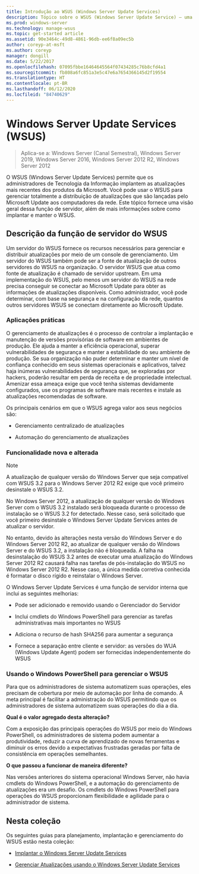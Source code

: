 ```yaml
---
title: Introdução ao WSUS (Windows Server Update Services)
description: Tópico sobre o WSUS (Windows Server Update Service) – uma visão geral da função de servidor e suas aplicações práticas
ms.prod: windows-server
ms.technology: manage-wsus
ms.topic: get-started article
ms.assetid: 90e3464c-49d8-4861-96db-ee6f8a09ec5b
author: coreyp-at-msft
ms.author: coreyp
manager: dongill
ms.date: 5/22/2017
ms.openlocfilehash: 07095fbbe16464645564f07434285c76b8cfd4a1
ms.sourcegitcommit: fb808a6fc851a3e5c47e6a7654366145d2f19554
ms.translationtype: HT
ms.contentlocale: pt-BR
ms.lasthandoff: 06/12/2020
ms.locfileid: "84740629"
---
```

# <a name="windows-server-update-services-wsus"></a>Windows Server Update Services (WSUS)

>Aplica-se a: Windows Server (Canal Semestral), Windows Server 2019, Windows Server 2016, Windows Server 2012 R2, Windows Server 2012

O WSUS (Windows Server Update Services) permite que os administradores de Tecnologia da Informação implantem as atualizações mais recentes dos produtos da Microsoft. Você pode usar o WSUS para gerenciar totalmente a distribuição de atualizações que são lançadas pelo Microsoft Update aos computadores da rede. Este tópico fornece uma visão geral dessa função de servidor, além de mais informações sobre como implantar e manter o WSUS.

## <a name="wsus-server-role-description"></a>Descrição da função de servidor do WSUS
Um servidor do WSUS fornece os recursos necessários para gerenciar e distribuir atualizações por meio de um console de gerenciamento. Um servidor do WSUS também pode ser a fonte de atualização de outros servidores do WSUS na organização. O servidor WSUS que atua como fonte de atualização é chamado de servidor upstream. Em uma implementação do WSUS, pelo menos um servidor do WSUS na rede precisa conseguir se conectar ao Microsoft Update para obter as informações de atualizações disponíveis. Como administrador, você pode determinar, com base na segurança e na configuração da rede, quantos outros servidores WSUS se conectam diretamente ao Microsoft Update.

### <a name="practical-applications"></a>Aplicações práticas
O gerenciamento de atualizações é o processo de controlar a implantação e manutenção de versões provisórias de software em ambientes de produção. Ele ajuda a manter a eficiência operacional, superar vulnerabilidades de segurança e manter a estabilidade do seu ambiente de produção. Se sua organização não puder determinar e manter um nível de confiança conhecido em seus sistemas operacionais e aplicativos, talvez haja inúmeras vulnerabilidades de segurança que, se exploradas por hackers, poderão resultar em perda de receita e de propriedade intelectual. Amenizar essa ameaça exige que você tenha sistemas devidamente configurados, use os programas de software mais recentes e instale as atualizações recomendadas de software.

Os principais cenários em que o WSUS agrega valor aos seus negócios são:

-   Gerenciamento centralizado de atualizações

-   Automação do gerenciamento de atualizações

### <a name="new-and-changed-functionality"></a>Funcionalidade nova e alterada

> [!NOTE]
> A atualização de qualquer versão do Windows Server que seja compatível com WSUS 3.2 para o Windows Server 2012 R2 exige que você primeiro desinstale o WSUS 3.2.
> 
> No Windows Server 2012, a atualização de qualquer versão do Windows Server com o WSUS 3.2 instalado será bloqueada durante o processo de instalação se o WSUS 3.2 for detectado. Nesse caso, será solicitado que você primeiro desinstale o Windows Server Update Services antes de atualizar o servidor.
> 
> No entanto, devido às alterações nesta versão do Windows Server e do Windows Server 2012 R2, ao atualizar de qualquer versão do Windows Server e do WSUS 3.2, a instalação não é bloqueada. A falha na desinstalação do WSUS 3.2 antes de executar uma atualização do Windows Server 2012 R2 causará falha nas tarefas de pós-instalação do WSUS no Windows Server 2012 R2. Nesse caso, a única medida corretiva conhecida é formatar o disco rígido e reinstalar o Windows Server.

O Windows Server Update Services é uma função de servidor interna que inclui as seguintes melhorias:

-   Pode ser adicionado e removido usando o Gerenciador do Servidor

-   Inclui cmdlets do Windows PowerShell para gerenciar as tarefas administrativas mais importantes no WSUS

-   Adiciona o recurso de hash SHA256 para aumentar a segurança

-   Fornece a separação entre cliente e servidor: as versões do WUA (Windows Update Agent) podem ser fornecidas independentemente do WSUS

### <a name="using-windows-powershell-to-manage-wsus"></a>Usando o Windows PowerShell para gerenciar o WSUS
Para que os administradores de sistema automatizem suas operações, eles precisam de cobertura por meio de automação por linha de comando. A meta principal é facilitar a administração do WSUS permitindo que os administradores de sistema automatizem suas operações do dia a dia.

**Qual é o valor agregado desta alteração?**

Com a exposição das principais operações do WSUS por meio do Windows PowerShell, os administradores de sistema podem aumentar a produtividade, reduzir a curva de aprendizado de novas ferramentas e diminuir os erros devido a expectativas frustradas geradas por falta de consistência em operações semelhantes.

**O que passou a funcionar de maneira diferente?**

Nas versões anteriores do sistema operacional Windows Server, não havia cmdlets do Windows PowerShell, e a automação do gerenciamento de atualizações era um desafio. Os cmdlets do Windows PowerShell para operações do WSUS proporcionam flexibilidade e agilidade para o administrador de sistema.

## <a name="in-this-collection"></a>Nesta coleção
Os seguintes guias para planejamento, implantação e gerenciamento do WSUS estão nesta coleção:

-   [Implantar o Windows Server Update Services](../deploy/deploy-windows-server-update-services.md)

-   [Gerenciar Atualizações usando o Windows Server Update Services](../manage/update-management-with-windows-server-update-services.md)


